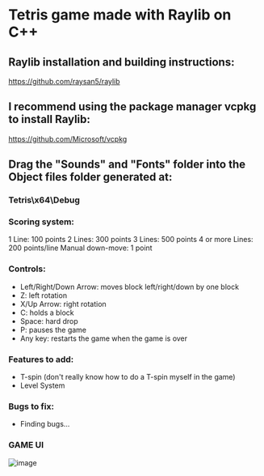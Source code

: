 # **Tetris** game made with **Raylib** on **C++**

## **Raylib** installation and building instructions: 
https://github.com/raysan5/raylib

## I recommend using the package manager **vcpkg** to install Raylib: 
https://github.com/Microsoft/vcpkg
  
## Drag the "Sounds" and "Fonts" folder into the Object files folder generated at:
### Tetris\x64\Debug 

### **Scoring system:**
1 Line: 100 points
2 Lines: 300 points
3 Lines: 500 points
4 or more Lines: 200 points/line
Manual down-move: 1 point

### **Controls:**
- Left/Right/Down Arrow: moves block left/right/down by one block
- Z: left rotation
- X/Up Arrow: right rotation
- C: holds a block
- Space: hard drop
- P: pauses the game
- Any key: restarts the game when the game is over

### **Features to add:**
- T-spin (don't really know how to do a T-spin myself in the game)
- Level System 

### **Bugs to fix:**
- Finding bugs...

### **GAME UI**

![image](https://github.com/xFooFoo/Tetris/assets/73238233/8c9ca15a-511a-4aa8-94d6-27f22cbac53c)

